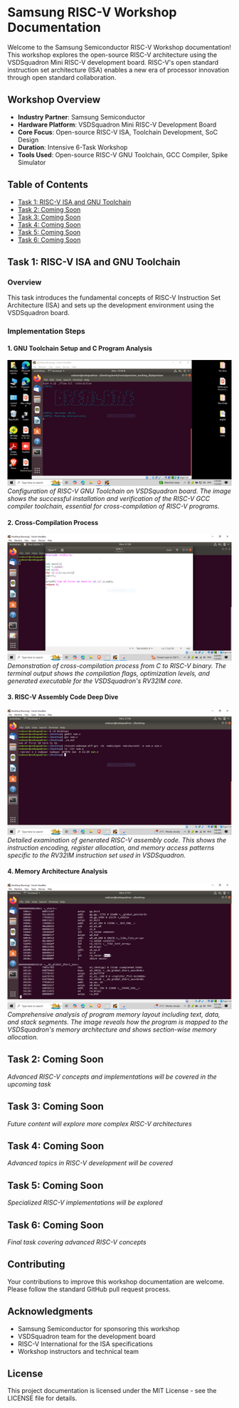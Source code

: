 # Samsung RISC-V Workshop Documentation

Welcome to the Samsung Semiconductor RISC-V Workshop documentation! This workshop explores the open-source RISC-V architecture using the VSDSquadron Mini RISC-V development board. RISC-V's open standard instruction set architecture (ISA) enables a new era of processor innovation through open standard collaboration.

## Workshop Overview
- **Industry Partner**: Samsung Semiconductor
- **Hardware Platform**: VSDSquadron Mini RISC-V Development Board
- **Core Focus**: Open-source RISC-V ISA, Toolchain Development, SoC Design
- **Duration**: Intensive 6-Task Workshop
- **Tools Used**: Open-source RISC-V GNU Toolchain, GCC Compiler, Spike Simulator

## Table of Contents
- [Task 1: RISC-V ISA and GNU Toolchain](#task-1-risc-v-isa-and-gnu-toolchain)
- [Task 2: Coming Soon](#task-2-coming-soon)
- [Task 3: Coming Soon](#task-3-coming-soon)
- [Task 4: Coming Soon](#task-4-coming-soon)
- [Task 5: Coming Soon](#task-5-coming-soon)
- [Task 6: Coming Soon](#task-6-coming-soon)

## Task 1: RISC-V ISA and GNU Toolchain

### Overview
This task introduces the fundamental concepts of RISC-V Instruction Set Architecture (ISA) and sets up the development environment using the VSDSquadron board.

### Implementation Steps

#### 1. GNU Toolchain Setup and C Program Analysis
![RISC-V GNU Toolchain Setup](images/vsd1.png)
*Configuration of RISC-V GNU Toolchain on VSDSquadron board. The image shows the successful installation and verification of the RISC-V GCC compiler toolchain, essential for cross-compilation of RISC-V programs.*

#### 2. Cross-Compilation Process
![Cross-Compilation Workflow](images/vsd2.png)
*Demonstration of cross-compilation process from C to RISC-V binary. The terminal output shows the compilation flags, optimization levels, and generated executable for the VSDSquadron's RV32IM core.*

#### 3. RISC-V Assembly Code Deep Dive
![Assembly Code Analysis](images/vsd3.png)
*Detailed examination of generated RISC-V assembly code. This shows the instruction encoding, register allocation, and memory access patterns specific to the RV32IM instruction set used in VSDSquadron.*

#### 4. Memory Architecture Analysis
![Memory Mapping Details](images/vsd4.png)
*Comprehensive analysis of program memory layout including text, data, and stack segments. The image reveals how the program is mapped to the VSDSquadron's memory architecture and shows section-wise memory allocation.*

## Task 2: Coming Soon
*Advanced RISC-V concepts and implementations will be covered in the upcoming task*

## Task 3: Coming Soon
*Future content will explore more complex RISC-V architectures*

## Task 4: Coming Soon
*Advanced topics in RISC-V development will be covered*

## Task 5: Coming Soon
*Specialized RISC-V implementations will be explored*

## Task 6: Coming Soon
*Final task covering advanced RISC-V concepts*

## Contributing
Your contributions to improve this workshop documentation are welcome. Please follow the standard GitHub pull request process.

## Acknowledgments
- Samsung Semiconductor for sponsoring this workshop
- VSDSquadron team for the development board
- RISC-V International for the ISA specifications
- Workshop instructors and technical team

## License
This project documentation is licensed under the MIT License - see the LICENSE file for details.
